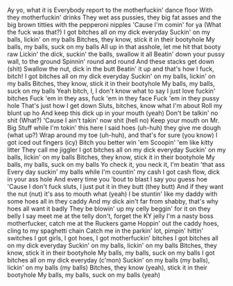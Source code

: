 Ay yo, what it is Everybody report to the motherfuckin' dance floor With they motherfuckin' drinks They wet ass pussies, they big fat asses and the big brown titties with the pepperoni nipples 'Cause I'm comin' for ya (What the fuck was that?) I got bitches all on my dick everyday Suckin' on my balls, lickin' on my balls Bitches, they know, stick it in their bootyhole My balls, my balls, suck on my balls All up in that asshole, let me hit that booty raw Lickin' the dick, suckin' the balls, swallow it all Beatin' down your pussy wall, to the ground Spinnin' round and round And these stacks get down (shit) Swallow the nut, dick in the butt Beatin' it up and that's how I fuck, bitch! I got bitches all on my dick everyday Suckin' on my balls, lickin' on my balls Bitches, they know, stick it in their bootyhole My balls, my balls, suck on my balls Yeah bitch, I, I don't know what to say I just love fuckin' bitches Fuck 'em in they ass, fuck 'em in they face Fuck 'em in they pussy hole That's just how I get down Sluts, bitches, know what I'm about Roll my blunt up ho And keep this dick up in your mouth (yeah) Don't be talkin' no shit (What?) 'Cause I ain't takin' now shit (hell no) Keep your mouth on Mr. Big Stuff while I'm tokin' this here I said hoes (uh-huh) they give me dough (what up?) Wrap around my toe (uh-huh), and that's for sure (you know) I got iced out fingers (icy) Bitch you better win 'em Scoopin' 'em like kitty litter They call me jiggler I got bitches all on my dick everyday Suckin' on my balls, lickin' on my balls Bitches, they know, stick it in their bootyhole My balls, my balls, suck on my balls Yo check it, you neck it, I'm beatin 'that ass Every day suckin' my balls while I'm countin' my cash I got cash flow, dick in your ass hole And every time you 'bout to blast I say you guess hoe 'Cause I don't fuck sluts, I just put it in they butt (they butt) And if they want the nut (nut) it's ass to mouth what (yeah) I be stuntin' like my daddy with some hoes all in they caddy And my dick ain't far from shabby, that's why hoes all want it badly They be blowin' up my celly beggin' for it on they belly I say meet me at the telly don't, forget the KY jelly I'm a nasty boss motherfucker, catch me at the Ruckers game Hoppin' out the caddy hoes, cling to my spaghetti chain Catch me in the parkin' lot, pimpin' hittin' switches I got girls, I got hoes, I got motherfuckin' bitches I got bitches all on my dick everyday Suckin' on my balls, lickin' on my balls Bitches, they know, stick it in their bootyhole My balls, my balls, suck on my balls I got bitches all on my dick everyday (c'mon) Suckin' on my balls (my balls), lickin' on my balls (my balls) Bitches, they know (yeah), stick it in their bootyhole My balls, my balls, suck on my balls (yeah)
